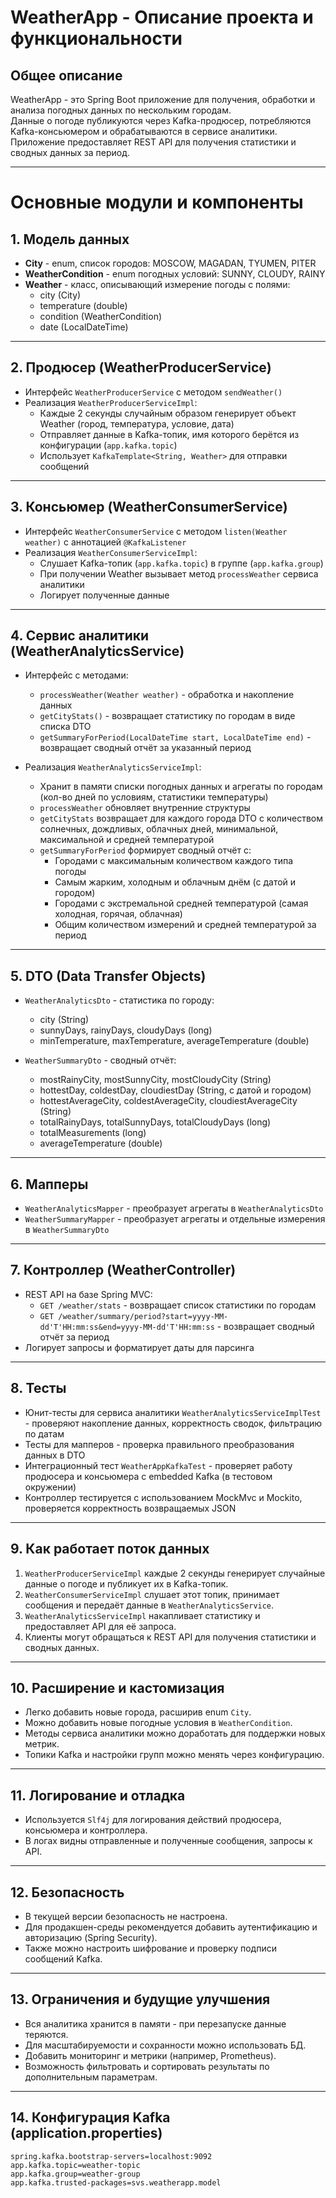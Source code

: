 # WeatherApp - Описание проекта и функциональности

## Общее описание
WeatherApp - это Spring Boot приложение для получения, обработки и анализа погодных данных по нескольким городам.  
Данные о погоде публикуются через Kafka-продюсер, потребляются Kafka-консьюмером и обрабатываются в сервисе аналитики.  
Приложение предоставляет REST API для получения статистики и сводных данных за период.

---

# Основные модули и компоненты

## 1. Модель данных

- **City** - enum, список городов: MOSCOW, MAGADAN, TYUMEN, PITER
- **WeatherCondition** - enum погодных условий: SUNNY, CLOUDY, RAINY
- **Weather** - класс, описывающий измерение погоды с полями:
    - city (City)
    - temperature (double)
    - condition (WeatherCondition)
    - date (LocalDateTime)

---

## 2. Продюсер (WeatherProducerService)

- Интерфейс `WeatherProducerService` с методом `sendWeather()`
- Реализация `WeatherProducerServiceImpl`:
    - Каждые 2 секунды случайным образом генерирует объект Weather (город, температура, условие, дата)
    - Отправляет данные в Kafka-топик, имя которого берётся из конфигурации (`app.kafka.topic`)
    - Использует `KafkaTemplate<String, Weather>` для отправки сообщений

---

## 3. Консьюмер (WeatherConsumerService)

- Интерфейс `WeatherConsumerService` с методом `listen(Weather weather)` с аннотацией `@KafkaListener`
- Реализация `WeatherConsumerServiceImpl`:
    - Слушает Kafka-топик (`app.kafka.topic`) в группе (`app.kafka.group`)
    - При получении Weather вызывает метод `processWeather` сервиса аналитики
    - Логирует полученные данные

---

## 4. Сервис аналитики (WeatherAnalyticsService)

- Интерфейс с методами:
    - `processWeather(Weather weather)` - обработка и накопление данных
    - `getCityStats()` - возвращает статистику по городам в виде списка DTO
    - `getSummaryForPeriod(LocalDateTime start, LocalDateTime end)` - возвращает сводный отчёт за указанный период

- Реализация `WeatherAnalyticsServiceImpl`:
    - Хранит в памяти списки погодных данных и агрегаты по городам (кол-во дней по условиям, статистики температуры)
    - `processWeather` обновляет внутренние структуры
    - `getCityStats` возвращает для каждого города DTO с количеством солнечных, дождливых, облачных дней, минимальной, максимальной и средней температурой
    - `getSummaryForPeriod` формирует сводный отчёт с:
        - Городами с максимальным количеством каждого типа погоды
        - Самым жарким, холодным и облачным днём (с датой и городом)
        - Городами с экстремальной средней температурой (самая холодная, горячая, облачная)
        - Общим количеством измерений и средней температурой за период

---

## 5. DTO (Data Transfer Objects)

- `WeatherAnalyticsDto` - статистика по городу:
    - city (String)
    - sunnyDays, rainyDays, cloudyDays (long)
    - minTemperature, maxTemperature, averageTemperature (double)

- `WeatherSummaryDto` - сводный отчёт:
    - mostRainyCity, mostSunnyCity, mostCloudyCity (String)
    - hottestDay, coldestDay, cloudiestDay (String, с датой и городом)
    - hottestAverageCity, coldestAverageCity, cloudiestAverageCity (String)
    - totalRainyDays, totalSunnyDays, totalCloudyDays (long)
    - totalMeasurements (long)
    - averageTemperature (double)

---

## 6. Мапперы

- `WeatherAnalyticsMapper` - преобразует агрегаты в `WeatherAnalyticsDto`
- `WeatherSummaryMapper` - преобразует агрегаты и отдельные измерения в `WeatherSummaryDto`

---

## 7. Контроллер (WeatherController)

- REST API на базе Spring MVC:
    - `GET /weather/stats` - возвращает список статистики по городам
    - `GET /weather/summary/period?start=yyyy-MM-dd'T'HH:mm:ss&end=yyyy-MM-dd'T'HH:mm:ss` - возвращает сводный отчёт за период
- Логирует запросы и форматирует даты для парсинга

---

## 8. Тесты

- Юнит-тесты для сервиса аналитики `WeatherAnalyticsServiceImplTest` - проверяют накопление данных, корректность сводок, фильтрацию по датам
- Тесты для мапперов - проверка правильного преобразования данных в DTO
- Интеграционный тест `WeatherAppKafkaTest` - проверяет работу продюсера и консьюмера с embedded Kafka (в тестовом окружении)
- Контроллер тестируется с использованием MockMvc и Mockito, проверяется корректность возвращаемых JSON

---

## 9. Как работает поток данных

1. `WeatherProducerServiceImpl` каждые 2 секунды генерирует случайные данные о погоде и публикует их в Kafka-топик.
2. `WeatherConsumerServiceImpl` слушает этот топик, принимает сообщения и передаёт данные в `WeatherAnalyticsService`.
3. `WeatherAnalyticsServiceImpl` накапливает статистику и предоставляет API для её запроса.
4. Клиенты могут обращаться к REST API для получения статистики и сводных данных.

---

## 10. Расширение и кастомизация

- Легко добавить новые города, расширив enum `City`.
- Можно добавить новые погодные условия в `WeatherCondition`.
- Методы сервиса аналитики можно доработать для поддержки новых метрик.
- Топики Kafka и настройки групп можно менять через конфигурацию.

---

## 11. Логирование и отладка

- Используется `Slf4j` для логирования действий продюсера, консьюмера и контроллера.
- В логах видны отправленные и полученные сообщения, запросы к API.

---

## 12. Безопасность

- В текущей версии безопасность не настроена.
- Для продакшен-среды рекомендуется добавить аутентификацию и авторизацию (Spring Security).
- Также можно настроить шифрование и проверку подписи сообщений Kafka.

---

## 13. Ограничения и будущие улучшения

- Вся аналитика хранится в памяти - при перезапуске данные теряются.
- Для масштабируемости и сохранности можно использовать БД.
- Добавить мониторинг и метрики (например, Prometheus).
- Возможность фильтровать и сортировать результаты по дополнительным параметрам.

---

## 14. Конфигурация Kafka (application.properties)

```properties
spring.kafka.bootstrap-servers=localhost:9092
app.kafka.topic=weather-topic
app.kafka.group=weather-group
app.kafka.trusted-packages=svs.weatherapp.model